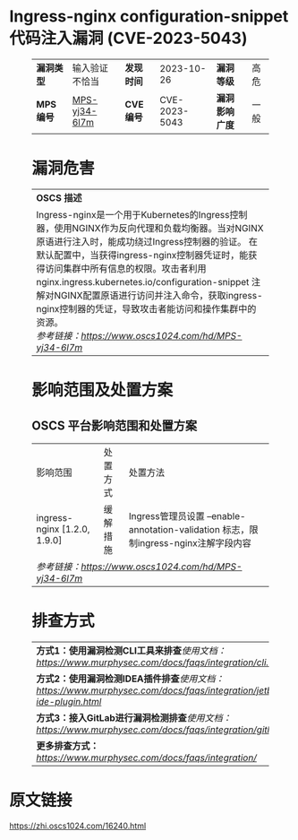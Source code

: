# Ingress-nginx  configuration-snippet  代码注入漏洞 (CVE-2023-5043)
<figure class="wp-block-table">
    <table>
        <tbody>
        <tr>
            <td><strong>漏洞类型</strong></td>
            <td>输入验证不恰当</td>
            <td><strong>发现时间</strong></td>
            <td>2023-10-26</td>
            <td><strong>漏洞等级</strong></td>
            <td>高危</td>
        </tr>
        <tr>
            <td><strong>MPS编号</strong></td>
            <td><a href="https://www.oscs1024.com/hd/MPS-yj34-6l7m">MPS-yj34-6l7m</a></td>
            <td><strong>CVE编号</strong></td>
            <td>CVE-2023-5043</td>
            <td><strong>漏洞影响广度</strong></td>
            <td>一般</td>
        </tr>
        </tbody>
    </table>
</figure>


<figure class="wp-block-table">
    <h1 class="wp-block-heading">漏洞危害</h1>
    <table>
        <tbody>
        <tr>
            <td><strong>OSCS 描述</strong></td>
        </tr>
        <tr>
            <td>Ingress-nginx是一个用于Kubernetes的Ingress控制器，使用NGINX作为反向代理和负载均衡器。当对NGINX原语进行注入时，能成功绕过Ingress控制器的验证。
在默认配置中，当获得ingress-nginx控制器凭证时，能获得访问集群中所有信息的权限。攻击者利用nginx.ingress.kubernetes.io/configuration-snippet 注解对NGINX配置原语进行访问并注入命令，获取ingress-nginx控制器的凭证，导致攻击者能访问和操作集群中的资源。
<br><em>参考链接：<a
                    href="https://www.oscs1024.com/hd/MPS-yj34-6l7m">https://www.oscs1024.com/hd/MPS-yj34-6l7m</a></em>
            </td>
        </tr>
        </tbody>
    </table>
</figure>


<figure class="wp-block-table alignleft">
    <h1 class="wp-block-heading">影响范围及处置方案</h1>
    <h2 class="wp-block-heading"><strong>OSCS</strong> <strong>平台影响范围和处置方案</strong></h2>
    <table>
        <tbody>
        <tr>
            <td>影响范围</td>
            <td>处置方式</td>
            <td>处置方法</td>
        </tr>
        <tr><td rowspan="1">ingress-nginx [1.2.0, 1.9.0]</td><td>缓解措施</td><td>Ingress管理员设置 –enable-annotation-validation 标志，限制ingress-nginx注解字段内容</td></tr>
        <tr>
            <td colspan="3"><em>参考链接：</em><em><a
                    href="https://www.oscs1024.com/hd/MPS-yj34-6l7m">https://www.oscs1024.com/hd/MPS-yj34-6l7m</a></em></td>
        </tr>
        </tbody>
    </table>
</figure>


<figure class="wp-block-table">
    <h1 class="wp-block-heading">排查方式</h1>
    <table>
        <tbody>
        <tr>
            <td><strong>方式1：使用漏洞检测CLI工具来排查</strong><em>使用文档：<a
                    href="https://www.murphysec.com/docs/faqs/integration/cli.html">https://www.murphysec.com/docs/faqs/integration/cli.html</a></em>
            </td>
        </tr>
        <tr>
            <td><strong>方式2：使用漏洞检测IDEA插件排查</strong><em>使用文档：<a
                    href="https://www.murphysec.com/docs/faqs/integration/jetbrains-ide-plugin.html">https://www.murphysec.com/docs/faqs/integration/jetbrains-ide-plugin.html</a></em>
            </td>
        </tr>
        <tr>
            <td><strong>方式3：接入GitLab进行漏洞检测排查</strong><em>使用文档：<a
                    href="https://www.murphysec.com/docs/faqs/integration/gitlab.html">https://www.murphysec.com/docs/faqs/integration/gitlab.html</a></em>
            </td>
        </tr>
        <tr>
            <td><strong>更多排查方式：</strong><em><a
                    href="https://www.murphysec.com/docs/faqs/integration/">https://www.murphysec.com/docs/faqs/integration/</a></em>
            </td>
        </tr>
        </tbody>
    </table>
</figure>
<h1>原文链接</h1>
<p><a href="https://zhi.oscs1024.com/16240.html">https://zhi.oscs1024.com/16240.html</a></p>